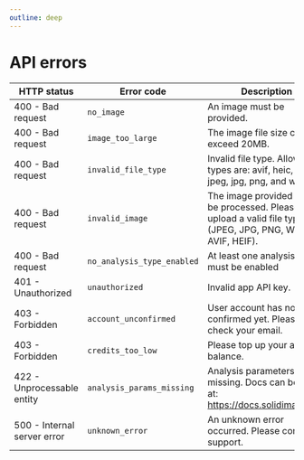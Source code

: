 ```yaml
---
outline: deep
---
```


# API errors

| HTTP status                 | Error code                     | Description |
|-----------------------------|--------------------------------|-------------|
| 400 - Bad request           | `no_image`                     | An image must be provided. |
| 400 - Bad request           | `image_too_large`              | The image file size cannot exceed 20MB. |
| 400 - Bad request           | `invalid_file_type`            | Invalid file type. Allowed types are: avif, heic, heif, jpeg, jpg, png, and webp. |
| 400 - Bad request           | `invalid_image`                | The image provided cannot be processed. Please upload a valid file type (JPEG, JPG, PNG, WEBP, AVIF, HEIF). |
| 400 - Bad request           | `no_analysis_type_enabled`     | At least one analysis type must be enabled |
| 401 - Unauthorized          | `unauthorized`                 | Invalid app API key.
| 403 - Forbidden             | `account_unconfirmed`          | User account has not been confirmed yet. Please check your email.
| 403 - Forbidden             | `credits_too_low`              | Please top up your account balance.
| 422 - Unprocessable entity  | `analysis_params_missing`      | Analysis parameters are missing. Docs can be found at: https://docs.solidimage.dev
| 500 - Internal server error | `unknown_error`                | An unknown error occurred. Please contact support.
